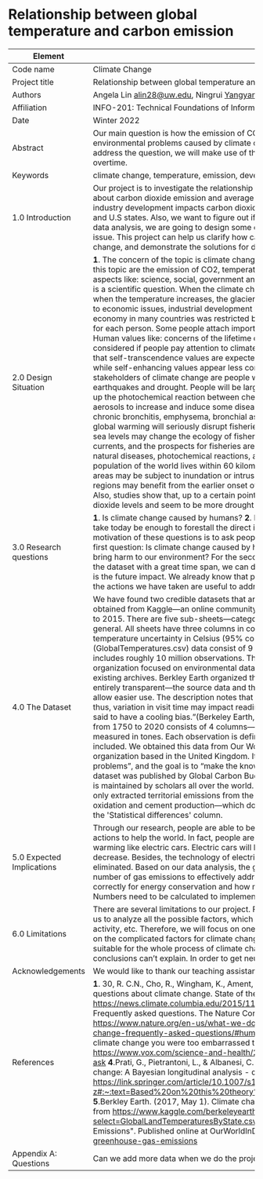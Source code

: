 # Relationship between global temperature and carbon emission


|Element | Brief Description|
|---------------| --------------
|Code name | Climate Change  |
|Project title| Relationship between global temperature and carbon emission |
|Authors | Angela Lin	alin28@uw.edu, Ningrui Yangyangning@uw.edu, Yujia Zhai	yzhai@uw.edu, Ruyi Liu rliu3@uw.edu |
|Affiliation |  INFO-201: Technical Foundations of Informatics - The Information School - University of Washington |
|Date | Winter 2022|
|Abstract |Our main question is how the emission of CO2 influences the earth's temperature. This question is important because environmental problems caused by climate change affect our daily life. Finally there will be more natural disasters. To address the question, we will make use of the dataset: Climate Change, and analyze how the temperature changed overtime.  |
|Keywords | climate change, temperature, emission, development  |
|1.0 Introduction | Our project is to investigate the relationship between global temperature and carbon emission. We will use the data about carbon dioxide emission and average annual temperature to discuss the possible factors. We will analyze how industry development impacts carbon dioxide emissions and mainly focus on the differences between cities, countries, and U.S states. Also, we want to figure out if human activities are a critical element of climate change. In addition to the data analysis, we are going to design some questions and use the answers to build up a deeper understanding of this issue. This project can help us clarify how carbon dioxide affects global temperature, increase awareness of climate change, and demonstrate the solutions for decreasing global warming. |
|2.0 Design Situation | **1**. The concern of the topic is climate change, which is related to the environment study domain. The key elements in this topic are the emission of CO2, temperature change and global impact. The climate change topic is related to many aspects like: science, social, government and economics. Why the emission of CO2 will cause the temperature increase is a scientific question. When the climate changes our cultural and social situation will definitely alter. For example, when the temperature increases, the glacier will melt which will lead to floods and increase the sea level. When it comes to economic issues, industrial development was limited in order to alleviate climate change. The progress of the economy in many countries was restricted by environmental policy. **2**. The human value of climate change is different for each person. Some people attach importance to it, but some others may hold the point that they do not care about it. Human values like: concerns of the lifetime of earth, environmental impact, and social development always be considered if people pay attention to climate change problems. "Based on this theory, Corner et al. (2014) concluded that self-transcendence values are expected to be strongly associated with positive engagement with climate change, while self-enhancing values appear less congruent with positive engagement with climate change." **3**. Direct stakeholders of climate change are people who live in the world. Climate change will cause more natural diseases like earthquakes and drought. People will be largely affected by these natural diseases. Besides, global warming will speed up the photochemical reaction between chemical pollutants in the atmosphere, causing harmful oxidants such as actinic aerosols to increase and induce some diseases. Such as eye inflammation, acute upper respiratory tract diseases, chronic bronchitis, emphysema, bronchial asthma and other diseases. Indirect stakeholders are industries. For example, global warming will seriously disrupt fisheries in some ways: carbon dioxide in the air causes ocean acidification, rising sea levels may change the ecology of fisheries, cold-water fish such as salmon may be deeply affected by warm currents, and the prospects for fisheries are very worrying. **4**. As I mentioned earlier, climate change will cause more natural diseases, photochemical reactions, and ocean acidification. Besides, the sea level will rise. About ⅓  of the population of the world lives within 60 kilometers of the coastline, with a developed economy and urban density. These areas may be subject to inundation or intrusion, erosion of beaches and coasts. In the short term, farmers in some regions may benefit from the earlier onset of spring and from a longer warm season that is suitable for growing crops. Also, studies show that, up to a certain point, crops and other plants grow better in the presence of higher carbon dioxide levels and seem to be more drought-tolerant.|
|3.0 Research questions | **1**. Is climate change caused by humans? **2**. How has global warming affected the world so far? **3**. Will the actions we take today be enough to forestall the direct impacts of climate change? Or is it too little too late? ————————The motivation of these questions is to ask people to think of the cause of climate change on the earth. When we look at the first question: Is climate change caused by humans, we have to reflect on our actions in the past. What did we do to bring harm to our environment? For the second one, we begin to consider the impact of climate change. Since we have the dataset with a great time span, we can definitely check the temperature change due to global warming. The last one is the future impact. We already know that people’s activities are the major factor of climate change. Therefore, whether the actions we have taken are useful to address the environment problems is really important.|
|4.0 The Dataset | We have found two credible datasets that are potentially useful to us. One is the global land temperature data which we obtained from Kaggle—an online community for data scientists. It contains the temperature data (by month) from 1750 to 2015. There are five sub-sheets—categorized by city, country, major cities, states (the United States), and global in general. All sheets have three columns in common—date, the average temperature in Celsius, and the average temperature uncertainty in Celsius (95% confidence interval). Global Land and Ocean-and-Land Temperatures (GlobalTemperatures.csv) data consist of 9 columns, including the three columns in common. The dataset as a whole includes roughly 10 million observations. The original data is put together by Berkley Earth, an independent non-profit organization focused on environmental data science, combined with 1.6 billion temperature reports from 16 pre-existing archives. Berkley Earth organized the data to raise public attention about global warming. The study was entirely transparent—the source data and the code are published online. The data was later repackaged on Kaggle to allow easier use. The description notes that “early data were collected by technicians using mercury thermometers; thus, variation in visit time may impact readings. In the 1980s, there was a move to electronic thermometers that are said to have a cooling bias.”(Berkeley Earth, 2017) The second dataset about the Carbon dioxide emissions by region from 1750 to 2020 consists of 4 columns—region name, region code, year, and annual carbon dioxide emissions measured in tones. Each observation is defined by the region and the year, and a total of 65853 observations are included. We obtained this data from Our World in Data—a project of the Global Change Data Lab, a non-profit organization based in the United Kingdom. It’s about “Research and data to make progress against the world’s largest problems”, and the goal is to “make the knowledge on the big problems accessible and understandable.” The original dataset was published by Global Carbon Budget—Global Carbon Project (2021), a project that updates every year and is maintained by scholars all over the world. The full reference can be found at [Global Carbon Project](https://doi.org/10.18160/gcp-2021). Our World in Data only extracted territorial emissions from the original dataset—includes emissions from fossil fuel combustion and oxidation and cement production—which do not account for emissions embedded in traded goods and do not include the 'Statistical differences' column. |
|5.0 Expected Implications| Through our research, people are able to be aware of the importance of preventing global warming and we need to take actions to help the world. In fact, people are now making a lot of changes to eliminate the negative effects of global warming like electric cars. Electric cars will be more common all over the world, then the number of emissions will decrease. Besides, the technology of electric cars will be improved and the flaws like short battery life will be eliminated. Based on our data analysis, the government in different countries can make more specific policies about the number of gas emissions to effectively address the problem. For example, they need to know how much they can emit correctly for energy conservation and how much to invest on the development of environmentally friendly energy. Numbers need to be calculated to implement these policies.|
|6.0 Limitations | There are several limitations to our project. For one, changing global temperature is a wide-ranging issue; it is hard for us to analyze all the possible factors, which can be greenhouse gases, changes in Earth’s orbit and rotation, volcanic activity, etc. Therefore, we will focus on one aspect that we are all interested in— carbon emission. For another, based on the complicated factors for climate change, the main result we conclude from the dataset might not be entirely suitable for the whole process of climate change. That is, there might be some exceptional situations that our conclusions can’t explain. In order to get neutral conclusions, we will try to analyze the data in a most objective way.|
|Acknowledgements | We would like to thank our teaching assistant Akshita Gundavarapu for giving us suggestions on this topic.|
|References | **1**. 30, R. C.N., Cho, R., Wingham, K., Ament, J., Andrea, Alex, Gary, & Leinberger, B. (2018, January 18). Six tough questions about climate change. State of the Planet. Retrieved February 3, 2022, from https://news.climate.columbia.edu/2015/11/30/six-tough-questions-about-climate-change/ **2**. Climate change: Frequently asked questions. The Nature Conservancy. (2018, December 9). Retrieved February 3, 2022, from https://www.nature.org/en-us/what-we-do/our-priorities/tackle-climate-change/climate-change-stories/climate-change-frequently-asked-questions/#humans **3**.Plumer, B., Resnick, B., & Irfan, U. (2017, June 1). 9 questions about climate change you were too embarrassed to ask. Vox. Retrieved February 4, 2022, from https://www.vox.com/science-and-health/2017/6/1/15724164/9-questions-climate-change-too-embarrassed-to-ask **4**.Prati, G., Pietrantoni, L., &amp; Albanesi, C. (2017, July 25). Human values and beliefs and concern about climate change: A Bayesian longitudinal analysis - quality &amp; quantity. SpringerLink. Retrieved February 4, 2022, from https://link.springer.com/article/10.1007/s11135-017-0538-z#:~:text=Based%20on%20this%20theory%2C%20Corner,positive%20engagement%20with%20climate%20change. **5**.Berkley Earth. (2017, May 1). Climate change: Earth surface temperature data. Kaggle. Retrieved February 5, 2022, from https://www.kaggle.com/berkeleyearth/climate-change-earth-surface-temperature-data?select=GlobalLandTemperaturesByState.csv **6**.Hannah Ritchie and Max Roser (2020) - "CO₂ and Greenhouse Gas Emissions". Published online at OurWorldInData.org. Retrieved from:https://ourworldindata.org/co2-and-other-greenhouse-gas-emissions
|Appendix A: Questions|Can we add more data when we do the project?|
